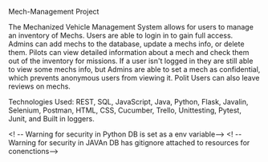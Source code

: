 Mech-Management Project 

The Mechanized Vehicle Management System allows for users to manage an inventory of Mechs.
Users are able to login in to gain full access.  
Admins can add mechs to the database, update a mechs info, or delete them.
Pilots can view detailed information about a mech and check them out of the inventory for missions.
If a user isn't logged in they are still able to view some mechs info, but Admins are able to set a mech as confidential,
    which prevents anonymous users from viewing it.
Polit Users can also leave reviews on mechs.

Technologies Used:
REST, SQL, JavaScript, Java, Python, Flask, Javalin, Selenium, Postman, HTML, CSS, Cucumber, Trello, Unittesting, Pytest, Junit, and Built in loggers. 


<!-- Before running Set up your Database-->
<! -- Warning for security in Python DB is set as a env variable-->
<! -- Warning for security in JAVAn DB has gitignore attached to resources for conenctions-->


<!-- To run the App in Python (recommended IDE PyCharm)Install:
  1. pip install psycopg2
  2. pip install flask
  3. pip install flask_cors
  4. pip install unittest
  5. pip install behave
  6. pip install selenium
 -->

<!-- To run the App in Java Install:
  1. Install Java IDE (recommended IDE Intellij)
  2. Run as a Maven Project
  Next install the following dependencies(may vary based on OS and Browser Utilized):
      <dependencies>

        <dependency>
            <groupId>io.javalin</groupId>
            <artifactId>javalin</artifactId>
            <version>4.6.0</version>
        </dependency>

        <dependency>
            <groupId>org.slf4j</groupId>
            <artifactId>slf4j-simple</artifactId>
            <version>1.7.36</version>
        </dependency>

        <dependency>
            <groupId>com.google.code.gson</groupId>
            <artifactId>gson</artifactId>
            <version>2.9.0</version>
        </dependency>

        <dependency>
            <groupId>org.postgresql</groupId>
            <artifactId>postgresql</artifactId>
            <version>42.3.6</version>
        </dependency>

        <dependency>
            <groupId>org.mockito</groupId>
            <artifactId>mockito-core</artifactId>
            <version>4.5.1</version>
            <scope>test</scope>
        </dependency>

        <dependency>
            <groupId>org.junit.jupiter</groupId>
            <artifactId>junit-jupiter-engine</artifactId>
            <version>5.8.2</version>
            <scope>test</scope>
        </dependency>

        <dependency>
            <groupId>org.seleniumhq.selenium</groupId>
            <artifactId>selenium-java</artifactId>
            <version>4.1.4</version>
        </dependency>

        <dependency>
            <groupId>org.seleniumhq.selenium</groupId>
            <artifactId>selenium-chrome-driver</artifactId>
            <version>4.1.4</version>
        </dependency>

        <dependency>
            <groupId>info.cukes</groupId>
            <artifactId>cucumber-java</artifactId>
            <version>1.2.6</version>
        </dependency>

        <dependency>
            <groupId>info.cukes</groupId>
            <artifactId>cucumber-testng</artifactId>
            <version>1.2.6</version>
        </dependency>

        <dependency>
            <groupId>info.cukes</groupId>
            <artifactId>cucumber-junit</artifactId>
            <version>1.2.6</version>
            <scope>test</scope>
        </dependency>

    </dependencies>

ScreenShots of User Interface
![browser-not-logged-in](https://user-images.githubusercontent.com/102607791/171521253-c4b9cee4-bb0f-4dd8-9da0-e74541954807.png)
![checkout-form](https://user-images.githubusercontent.com/102607791/171521273-939891f4-3709-45d3-b589-d91289c2f82a.png)
![homepage-logged-in](https://user-images.githubusercontent.com/102607791/171521279-7bbec6df-c651-41d1-9a22-464b5e6577fb.png)
![index-page](https://user-images.githubusercontent.com/102607791/171521297-801c490b-6599-40bf-a88a-21d1ef239989.png)
![login-page](https://user-images.githubusercontent.com/102607791/171521370-558929de-9336-4846-b1d7-79679c4d8a5c.png)
![mech-unavailable-alert](https://user-images.githubusercontent.com/102607791/171521381-9d13f8a4-bbea-4f21-a87b-e7690e8a435e.png)
![successful-checkout](https://user-images.githubusercontent.com/102607791/171521396-5f19471a-9b0b-43d9-89be-72d6f6757983.png)

